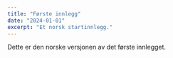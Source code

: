 ```yaml
---
title: "Første innlegg"
date: "2024-01-01"
excerpt: "Et norsk startinnlegg."
---
```


Dette er den norske versjonen av det første innlegget.


